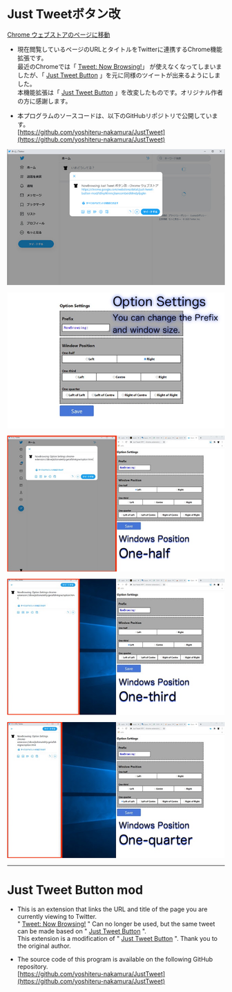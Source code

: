 
# Just Tweetボタン改
[Chrome ウェブストアのページに移動](https://chrome.google.com/webstore/detail/just-tweet-button-mod/ldlnplkhnncjkancombeidklmdpfpgkn)

+ 現在閲覧しているページのURLとタイトルをTwitterに連携するChrome機能拡張です。<br>
 最近のChromeでは「
[Tweet: Now Browsing!](https://chrome.google.com/webstore/detail/tweet-now-browsing/glepgipoohhiadcmcaajmkfniihojnea)」
が使えなくなってしまいましたが、「
[Just Tweet Button](https://chrome.google.com/webstore/detail/just-tweet-button/feikojefkpembojkeegfajbbfecocddd)
」を元に同様のツイートが出来るようにしました。<br>
本機能拡張は「
[Just Tweet Button](https://github.com/koron/JustTweet)
」を改変したものです。オリジナル作者の方に感謝します。

+ 本プログラムのソースコードは、以下のGitHubリポジトリで公開しています。<br>
 [https://github.com/yoshiteru-nakamura/JustTweet](https://github.com/yoshiteru-nakamura/JustTweet)


![screenshot](./img/1.jpg)

![screenshot](./img/2.jpg)

![screenshot](./img/3.jpg)

![screenshot](./img/4.jpg)

![screenshot](./img/5.jpg)

---

# Just Tweet Button mod
+ This is an extension that links the URL and title of the page you are currently viewing to Twitter.<br>
 "
[Tweet: Now Browsing!](https://chrome.google.com/webstore/detail/tweet-now-browsing/glepgipoohhiadcmcaajmkfniihojnea)
" Can no longer be used, but the same tweet can be made based on "
[Just Tweet Button](https://chrome.google.com/webstore/detail/just-tweet-button/feikojefkpembojkeegfajbbfecocddd)
".<br>
 This extension is a modification of "
[Just Tweet Button](https://github.com/koron/JustTweet)
". Thank you to the original author.

+ The source code of this program is available on the following GitHub repository.<br>
 [https://github.com/yoshiteru-nakamura/JustTweet](https://github.com/yoshiteru-nakamura/JustTweet)
